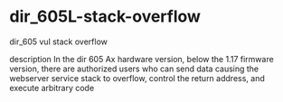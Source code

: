# dir_605L-stack-overflow
dir_605 vul stack overflow

description
In the dir 605 Ax hardware version, below the 1.17 firmware version, there are authorized users who can send data causing the webserver service stack to overflow, control the return address, and execute arbitrary code
